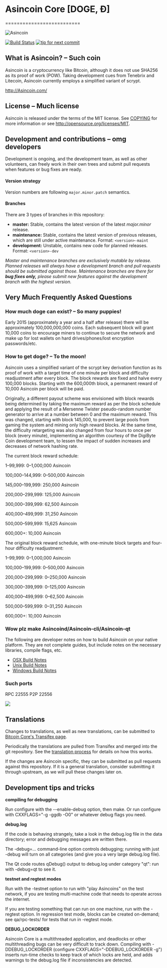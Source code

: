 # Asincoin Core [DOGE, Ð]
==========================

![Asincoin](https://avatars0.githubusercontent.com/u/21053389?v=3&s=400)

[![Build Status](https://travis-ci.org/Asincoin/Asincoin.svg?branch=1.7-dev)](https://travis-ci.org/Asincoin/Asincoin) [![tip for next commit](https://tip4commit.com/projects/702.svg)](https://tip4commit.com/github/Asincoin/Asincoin)

## What is Asincoin? – Such coin
Asincoin is a cryptocurrency like Bitcoin, although it does not use SHA256 as its proof of work (POW). Taking development cues from Tenebrix and Litecoin, Asincoin currently employs a simplified variant of scrypt.

http://Asincoin.com/

## License – Much license
Asincoin is released under the terms of the MIT license. See [COPYING](COPYING)
for more information or see http://opensource.org/licenses/MIT.

## Development and contributions – omg developers
Development is ongoing, and the development team, as well as other volunteers, can freely work in their own trees and submit pull requests when features or bug fixes are ready.

#### Version strategy
Version numbers are following ```major.minor.patch``` semantics.

#### Branches
There are 3 types of branches in this repository:

- **master:** Stable, contains the latest version of the latest *major.minor* release.
- **maintenance:** Stable, contains the latest version of previous releases, which are still under active maintenance. Format: ```<version>-maint```
- **development:** Unstable, contains new code for planned releases. Format: ```<version>-dev```

*Master and maintenance branches are exclusively mutable by release. Planned releases will always have a development branch and pull requests should be submitted against those. Maintenance branches are there for* ***bug fixes only,*** *please submit new features against the development branch with the highest version.*

## Very Much Frequently Asked Questions

### How much doge can exist? – So many puppies!
Early 2015 (approximately a year and a half after release) there will be approximately 100,000,000,000 coins.
Each subsequent block will grant 10,000 coins to encourage miners to continue to secure the network and make up for lost wallets on hard drives/phones/lost encryption passwords/etc.

### How to get doge? – To the moon!
Asincoin uses a simplified variant of the scrypt key derivation function as its proof of work with a target time of one minute per block and difficulty readjustment after every block. The block rewards are fixed and halve every 100,000 blocks. Starting with the 600,000th block, a permanent reward of 10,000 Asincoin per block will be paid. 

Originally, a different payout scheme was envisioned with block rewards being determined by taking the maximum reward as per the block schedule and applying the result of a Mersenne Twister pseudo-random number generator to arrive at a number between 0 and the maximum reward. This was changed, starting with block 145,000, to prevent large pools from gaming the system and mining only high reward blocks. At the same time, the difficulty retargeting was also changed from four hours to once per block (every minute), implementing an algorithm courtesy of the DigiByte Coin development team, to lessen the impact of sudden increases and decreases of network hashing rate.

The current block reward schedule:

1–99,999: 0–1,000,000 Asincoin 

100,000–144,999: 0–500,000 Asincoin

145,000–199,999: 250,000 Asincoin

200,000–299,999: 125,000 Asincoin

300,000–399,999: 62,500 Asincoin

400,000–499,999: 31,250 Asincoin

500,000–599,999: 15,625 Asincoin

600,000+: 10,000 Asincoin

The original block reward schedule, with one-minute block targets and four-hour difficulty readjustment:

1–99,999: 0–1,000,000 Asincoin 

100,000–199,999: 0–500,000 Asincoin

200,000–299,999: 0–250,000 Asincoin

300,000–399,999: 0–125,000 Asincoin

400,000–499,999: 0–62,500 Asincoin

500,000–599,999: 0–31,250 Asincoin

600,000+: 10,000 Asincoin

### Wow plz make Asincoind/Asincoin-cli/Asincoin-qt

  The following are developer notes on how to build Asincoin on your native platform. They are not complete guides, but include notes on the necessary libraries, compile flags, etc.

  - [OSX Build Notes](doc/build-osx.md)
  - [Unix Build Notes](doc/build-unix.md)
  - [Windows Build Notes](doc/build-msw.md)

### Such ports
RPC 22555
P2P 22556

![](http://dogesay.com/wow//////such/coin)

Translations
------------

Changes to translations, as well as new translations, can be submitted to
[Bitcoin Core's Transifex page](https://www.transifex.com/projects/p/bitcoin/).

Periodically the translations are pulled from Transifex and merged into the git repository. See the
[translation process](doc/translation_process.md) for details on how this works.

If the changes are Asincoin specific, they can be submitted as pull requests against this repository.
If it is a general translation, consider submitting it through upstream, as we will pull these changes later on.

Development tips and tricks
---------------------------

**compiling for debugging**

Run configure with the --enable-debug option, then make. Or run configure with
CXXFLAGS="-g -ggdb -O0" or whatever debug flags you need.

**debug.log**

If the code is behaving strangely, take a look in the debug.log file in the data directory;
error and debugging messages are written there.

The -debug=... command-line option controls debugging; running with just -debug will turn
on all categories (and give you a very large debug.log file).

The Qt code routes qDebug() output to debug.log under category "qt": run with -debug=qt
to see it.

**testnet and regtest modes**

Run with the -testnet option to run with "play Asincoins" on the test network, if you
are testing multi-machine code that needs to operate across the internet.

If you are testing something that can run on one machine, run with the -regtest option.
In regression test mode, blocks can be created on-demand; see qa/rpc-tests/ for tests
that run in -regtest mode.

**DEBUG_LOCKORDER**

Asincoin Core is a multithreaded application, and deadlocks or other multithreading bugs
can be very difficult to track down. Compiling with -DDEBUG_LOCKORDER (configure
CXXFLAGS="-DDEBUG_LOCKORDER -g") inserts run-time checks to keep track of which locks
are held, and adds warnings to the debug.log file if inconsistencies are detected.

